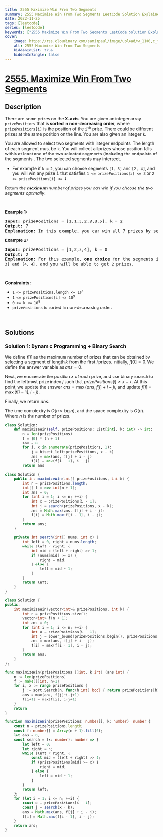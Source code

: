 ```yaml
---
title: 2555 Maximize Win From Two Segments
summary: 2555 Maximize Win From Two Segments LeetCode Solution Explained
date: 2022-11-25
tags: [leetcode]
series: [leetcode]
keywords: ["2555 Maximize Win From Two Segments LeetCode Solution Explained in all languages", "2555 Maximize Win From Two Segments", "LeetCode", "leetcode solution in Python3 C++ Java Go PHP Ruby Swift TypeScript Rust C# JavaScript C", "GeeksforGeeks", "InterviewBit", "Coding Ninjas", "HackerRank", "HackerEarth", "CodeChef", "TopCoder", "AlgoExpert", "freeCodeCamp", "Codeforces", "GitHub", "AtCoder", "Samir Paul"]
cover:
    image: https://res.cloudinary.com/samirpaul/image/upload/w_1100,c_fit,co_rgb:FFFFFF,l_text:Arial_75_bold:2555 Maximize Win From Two Segments - Solution Explained/problem-solving.webp
    alt: 2555 Maximize Win From Two Segments
    hiddenInList: true
    hiddenInSingle: false
---
```



# [2555. Maximize Win From Two Segments](https://leetcode.com/problems/maximize-win-from-two-segments)


## Description

<p>There are some prizes on the <strong>X-axis</strong>. You are given an integer array <code>prizePositions</code> that is <strong>sorted in non-decreasing order</strong>, where <code>prizePositions[i]</code> is the position of the <code>i<sup>th</sup></code> prize. There could be different prizes at the same position on the line. You are also given an integer <code>k</code>.</p>

<p>You are allowed to select two segments with integer endpoints. The length of each segment must be <code>k</code>. You will collect all prizes whose position falls within at least one of the two selected segments (including the endpoints of the segments). The two selected segments may intersect.</p>

<ul>
	<li>For example if <code>k = 2</code>, you can choose segments <code>[1, 3]</code> and <code>[2, 4]</code>, and you will win any prize <font face="monospace">i</font> that satisfies <code>1 &lt;= prizePositions[i] &lt;= 3</code> or <code>2 &lt;= prizePositions[i] &lt;= 4</code>.</li>
</ul>

<p>Return <em>the <strong>maximum</strong> number of prizes you can win if you choose the two segments optimally</em>.</p>

<p>&nbsp;</p>
<p><strong class="example">Example 1:</strong></p>

<pre>
<strong>Input:</strong> prizePositions = [1,1,2,2,3,3,5], k = 2
<strong>Output:</strong> 7
<strong>Explanation:</strong> In this example, you can win all 7 prizes by selecting two segments [1, 3] and [3, 5].
</pre>

<p><strong class="example">Example 2:</strong></p>

<pre>
<strong>Input:</strong> prizePositions = [1,2,3,4], k = 0
<strong>Output:</strong> 2
<strong>Explanation:</strong> For this example, <strong>one choice</strong> for the segments is <code>[3, 3]</code> and <code>[4, 4],</code> and you will be able to get <code>2</code> prizes. 
</pre>

<p>&nbsp;</p>
<p><strong>Constraints:</strong></p>

<ul>
	<li><code>1 &lt;= prizePositions.length &lt;= 10<sup>5</sup></code></li>
	<li><code>1 &lt;= prizePositions[i] &lt;= 10<sup>9</sup></code></li>
	<li><code>0 &lt;= k &lt;= 10<sup>9</sup> </code></li>
	<li><code>prizePositions</code> is sorted in non-decreasing order.</li>
</ul>

<p>&nbsp;</p>
<style type="text/css">.spoilerbutton {display:block; border:dashed; padding: 0px 0px; margin:10px 0px; font-size:150%; font-weight: bold; color:#000000; background-color:cyan; outline:0; 
}
.spoiler {overflow:hidden;}
.spoiler > div {-webkit-transition: all 0s ease;-moz-transition: margin 0s ease;-o-transition: all 0s ease;transition: margin 0s ease;}
.spoilerbutton[value="Show Message"] + .spoiler > div {margin-top:-500%;}
.spoilerbutton[value="Hide Message"] + .spoiler {padding:5px;}
</style>

## Solutions

### Solution 1: Dynamic Programming + Binary Search

We define $f[i]$ as the maximum number of prizes that can be obtained by selecting a segment of length $k$ from the first $i$ prizes. Initially, $f[0] = 0$. We define the answer variable as $ans = 0$.

Next, we enumerate the position $x$ of each prize, and use binary search to find the leftmost prize index $j$ such that $prizePositions[j] \geq x - k$. At this point, we update the answer $ans = \max(ans, f[j] + i - j)$, and update $f[i] = \max(f[i - 1], i - j)$.

Finally, we return $ans$.

The time complexity is $O(n \times \log n)$, and the space complexity is $O(n)$. Where $n$ is the number of prizes.

<!-- tabs:start -->

```python
class Solution:
    def maximizeWin(self, prizePositions: List[int], k: int) -> int:
        n = len(prizePositions)
        f = [0] * (n + 1)
        ans = 0
        for i, x in enumerate(prizePositions, 1):
            j = bisect_left(prizePositions, x - k)
            ans = max(ans, f[j] + i - j)
            f[i] = max(f[i - 1], i - j)
        return ans
```

```java
class Solution {
    public int maximizeWin(int[] prizePositions, int k) {
        int n = prizePositions.length;
        int[] f = new int[n + 1];
        int ans = 0;
        for (int i = 1; i <= n; ++i) {
            int x = prizePositions[i - 1];
            int j = search(prizePositions, x - k);
            ans = Math.max(ans, f[j] + i - j);
            f[i] = Math.max(f[i - 1], i - j);
        }
        return ans;
    }

    private int search(int[] nums, int x) {
        int left = 0, right = nums.length;
        while (left < right) {
            int mid = (left + right) >> 1;
            if (nums[mid] >= x) {
                right = mid;
            } else {
                left = mid + 1;
            }
        }
        return left;
    }
}
```

```cpp
class Solution {
public:
    int maximizeWin(vector<int>& prizePositions, int k) {
        int n = prizePositions.size();
        vector<int> f(n + 1);
        int ans = 0;
        for (int i = 1; i <= n; ++i) {
            int x = prizePositions[i - 1];
            int j = lower_bound(prizePositions.begin(), prizePositions.end(), x - k) - prizePositions.begin();
            ans = max(ans, f[j] + i - j);
            f[i] = max(f[i - 1], i - j);
        }
        return ans;
    }
};
```

```go
func maximizeWin(prizePositions []int, k int) (ans int) {
	n := len(prizePositions)
	f := make([]int, n+1)
	for i, x := range prizePositions {
		j := sort.Search(n, func(h int) bool { return prizePositions[h] >= x-k })
		ans = max(ans, f[j]+i-j+1)
		f[i+1] = max(f[i], i-j+1)
	}
	return
}
```

```ts
function maximizeWin(prizePositions: number[], k: number): number {
    const n = prizePositions.length;
    const f: number[] = Array(n + 1).fill(0);
    let ans = 0;
    const search = (x: number): number => {
        let left = 0;
        let right = n;
        while (left < right) {
            const mid = (left + right) >> 1;
            if (prizePositions[mid] >= x) {
                right = mid;
            } else {
                left = mid + 1;
            }
        }
        return left;
    };
    for (let i = 1; i <= n; ++i) {
        const x = prizePositions[i - 1];
        const j = search(x - k);
        ans = Math.max(ans, f[j] + i - j);
        f[i] = Math.max(f[i - 1], i - j);
    }
    return ans;
}
```

<!-- tabs:end -->

<!-- end -->
